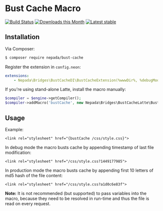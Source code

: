 Bust Cache Macro
================

[![Build Status](https://travis-ci.org/nepada/bust-cache.svg?branch=master)](https://travis-ci.org/nepada/bust-cache)
[![Downloads this Month](https://img.shields.io/packagist/dm/nepada/bust-cache.svg)](https://packagist.org/packages/nepada/bust-cache)
[![Latest stable](https://img.shields.io/packagist/v/nepada/bust-cache.svg)](https://packagist.org/packages/nepada/bust-cache)


Installation
------------

Via Composer:

```sh
$ composer require nepada/bust-cache
```

Register the extension in `config.neon`:

```yaml
extensions:
	- Nepada\Bridges\BustCacheDI\BustCacheExtension(%wwwDir%, %debugMode%)
```

If you're using stand-alone Latte, install the macro manually:
```php
$compiler = $engine->getCompiler();
$compiler->addMacro('bustCache', new Nepada\Bridges\BustCacheLatte\BustCacheMacro($compiler, $wwwDir, $debugMode));
```


Usage
-----

Example:

```latte
<link rel="stylesheet" href="{bustCache /css/style.css}">
```

In debug mode the macro busts cache by appending timestamp of last file modification:

```latte
<link rel="stylesheet" href="/css/style.css?1449177985">
```

In production mode the macro busts cache by appending first 10 letters of md5 hash of the file content:

```latte
<link rel="stylesheet" href="/css/style.css?a1d0c6e83f">
```


**Note:** It is not recommended (but supported) to pass variables into the macro, because they need to be resolved in run-time and thus the file is read on every request.
